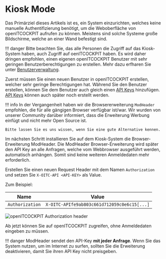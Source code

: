 # Kiosk Mode

Das Primärziel dieses Artikels ist es, ein System einzurichten, welches keine manuelle Authentifizierung benötigt, um die Weboberfläche von openITCOCKPIT aufrufen zu können. Meistens sind solche Systeme große Bildschirme, welche an einer Wand befestigt sind.


!!! danger
    Bitte beachten Sie, das alle Personen die Zugriff auf das Kiosk-System haben, auch Zugriff auf oenITCOCKPIT haben.
    Es wird daher dringen empfohlen, einen eigenen openITCOCKPIT Benutzer mit sehr geringen Benutzerberechtigungen zu erstellen.
    Mehr dazu erfharen Sie unter [Benutzerverwaltung](/configuration/usermanagement/#benutzer-rollen-verwalten).

Zuerst müssen Sie einen neuen Benutzer in openITCOCKPIT erstellen, welcher sehr geringe Berechtigungen hat. Während Sie den Benutzer erstellen, können Sie dem Benutzer auch gleich einen [API Keys](/development/api/#api-keys) hinzufügen.
[API Keys](/development/api/#api-keys) können auch später noch erstellt werden.

!!! info
    In der Vergangenheit haben wir die Browsererweiterung `ModHeader` empfohlen, die für alle gängigen Browser verfügbar ist/war. Wir wurden von unserer Community darüber informiert, dass die Erweiterung Werbung einfügt und nicht mehr Open Source ist.

    Bitte lassen Sie es uns wissen, wenn Sie eine gute Alternative kennen.

Im nächsten Schritt installieren Sie auf dem Kiosk-System die Browser-Erweiterung ModHeader. Die ModHeader Browser-Erweiterung wird später den API Key an alle Anfragen, welche vom Webbrowser ausgeführt werden, automatisch anhängen. Somit sind keine weiteren Anmeldedaten mehr erforderlich.


Erstellen Sie einen neuen Request Header mit dem Namen `Authorization` und setzen Sie `X-OITC-API <API-KEY>` als Value.

Zum Beispiel:

| Name            | Value                                        |
|-----------------|----------------------------------------------|
| `Authorization` | `X-OITC-APIfe9ab803c661d712059c0e6c15[...]`  |

![openITCOCKPIT Authorization header](/images/modheader-kiosk.png)

Ab jetzt können Sie auf openITCOCKPIT zugreifen, ohne Anmeldedaten eingeben zu müssen.

!!! danger
    ModHeader sendet den API-Key **mit jeder Anfrage**. Wenn Sie das System nutzen, um im Internet zu surfen, sollten Sie die Erweiterung deaktivieren, damit Sie ihren API Key nicht preisgeben.


